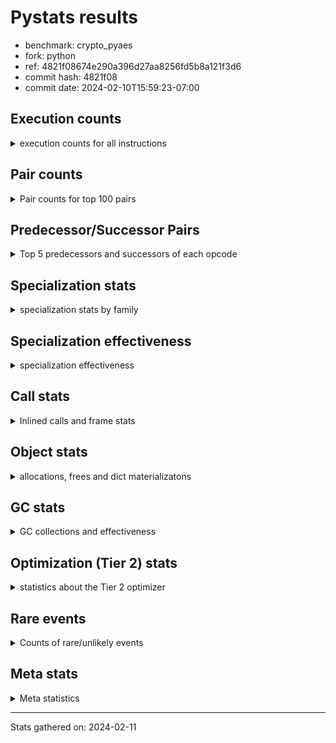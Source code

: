 
# Pystats results

- benchmark: crypto_pyaes
- fork: python
- ref: 4821f08674e290a396d27aa8256fd5b8a121f3d6
- commit hash: 4821f08
- commit date: 2024-02-10T15:59:23-07:00

## Execution counts

<details>
<summary> execution counts for all instructions </summary>

|Name | Count | Self | Cumulative | Miss ratio | 
|---|---:|---:|---:|---:|
| LOAD_FAST | 64,497,660 | 18.7% | 18.7% |  |
| LOAD_CONST | 42,861,380 | 12.4% | 31.1% |  |
| BINARY_OP | 41,947,220 | 12.2% | 43.3% |  |
| BINARY_SUBSCR_LIST_INT | 21,203,300 | 6.2% | 49.5% |  |
| STORE_FAST | 17,971,200 | 5.2% | 54.7% |  |
| ENTER_EXECUTOR | 11,059,500 | 3.2% | 57.9% |  |
| LOAD_GLOBAL_MODULE | 11,050,220 | 3.2% | 61.1% |  |
| LOAD_ATTR_METHOD_NO_DICT | 10,123,660 | 2.9% | 64.0% |  |
| LOAD_FAST_LOAD_FAST | 8,319,440 | 2.4% | 66.4% |  |
| PUSH_NULL | 8,284,160 | 2.4% | 68.8% |  |
| FOR_ITER_RANGE | 7,837,640 | 2.3% | 71.1% |  |
| BINARY_OP_ADD_INT | 7,833,800 | 2.3% | 73.4% |  |
| LOAD_ATTR_NONDESCRIPTOR_WITH_VALUES | 7,831,720 | 2.3% | 75.7% |  |
| CALL_LIST_APPEND | 7,362,480 | 2.1% | 77.8% |  |
| LOAD_GLOBAL_BUILTIN | 6,445,480 | 1.9% | 79.7% |  |
| RESUME_CHECK | 5,984,580 | 1.7% | 81.4% |  |
| POP_JUMP_IF_FALSE | 5,540,780 | 1.6% | 83.0% |  |
| RETURN_VALUE | 5,523,740 | 1.6% | 84.6% |  |
| CALL_PY_EXACT_ARGS | 5,523,400 | 1.6% | 86.2% |  |
| LOAD_ATTR_INSTANCE_VALUE | 4,617,160 | 1.3% | 87.6% |  |
| TO_BOOL | 4,142,680 | 1.2% | 88.8% |  |
| LOAD_ATTR_MODULE | 4,142,420 | 1.2% | 90.0% |  |
| CALL_METHOD_DESCRIPTOR_FAST | 4,141,420 | 1.2% | 91.2% |  |
| CALL_METHOD_DESCRIPTOR_NOARGS | 4,141,420 | 1.2% | 92.4% |  |
| CALL_TYPE_1 | 4,141,420 | 1.2% | 93.6% |  |
| SWAP | 2,308,600 | 0.7% | 94.2% |  |
| GET_ITER | 2,304,680 | 0.7% | 94.9% |  |
| CALL_BUILTIN_CLASS | 2,304,080 | 0.7% | 95.6% |  |
| CALL_LEN | 2,302,800 | 0.7% | 96.2% |  |
| BUILD_LIST | 1,843,880 | 0.5% | 96.8% |  |
| COMPARE_OP_INT | 1,398,400 | 0.4% | 97.2% |  |
| STORE_SUBSCR_LIST_INT | 933,100 | 0.3% | 97.4% |  |
| BINARY_OP_SUBTRACT_INT | 925,780 | 0.3% | 97.7% |  |
| COPY | 924,600 | 0.3% | 98.0% |  |
| BINARY_OP_MULTIPLY_INT | 921,060 | 0.3% | 98.3% |  |
| LIST_EXTEND | 920,400 | 0.3% | 98.5% |  |
| POP_TOP | 919,520 | 0.3% | 98.8% |  |
| LIST_APPEND | 463,460 | 0.1% | 98.9% |  |
| STORE_ATTR_INSTANCE_VALUE | 462,240 | 0.1% | 99.1% |  |
| LOAD_FAST_AND_CLEAR | 462,080 | 0.1% | 99.2% |  |
| RETURN_CONST | 461,440 | 0.1% | 99.3% |  |
| BINARY_SLICE | 461,280 | 0.1% | 99.5% |  |
| LOAD_ATTR_METHOD_WITH_VALUES | 461,180 | 0.1% | 99.6% |  |
| STORE_FAST_STORE_FAST | 460,800 | 0.1% | 99.7% |  |
| LOAD_ATTR_PROPERTY | 460,140 | 0.1% | 99.9% |  |
| UNPACK_SEQUENCE_LIST | 460,140 | 0.1% | 100.0% |  |
| JUMP_BACKWARD | 5,940 | 0.0% | 100.0% |  |
| CALL | 3,680 | 0.0% | 100.0% |  |
| JUMP_FORWARD | 3,200 | 0.0% | 100.0% |  |
| LOAD_ATTR | 2,740 | 0.0% | 100.0% |  |
| BINARY_SUBSCR | 2,160 | 0.0% | 100.0% |  |
| LOAD_GLOBAL | 1,960 | 0.0% | 100.0% |  |
| FOR_ITER | 1,280 | 0.0% | 100.0% |  |
| INTERPRETER_EXIT | 680 | 0.0% | 100.0% |  |
| EXTENDED_ARG | 660 | 0.0% | 100.0% |  |
| STORE_FAST_LOAD_FAST | 620 | 0.0% | 100.0% |  |
| UNPACK_SEQUENCE_TWO_TUPLE | 620 | 0.0% | 100.0% |  |
| COMPARE_OP | 540 | 0.0% | 100.0% |  |
| BINARY_SUBSCR_TUPLE_INT | 540 | 0.0% | 100.0% |  |
| CALL_BUILTIN_FAST | 540 | 0.0% | 100.0% |  |
| STORE_SUBSCR | 400 | 0.0% | 100.0% |  |
| CONTAINS_OP | 320 | 0.0% | 100.0% |  |
| POP_JUMP_IF_NOT_NONE | 320 | 0.0% | 100.0% |  |
| STORE_ATTR | 320 | 0.0% | 100.0% |  |
| EXIT_INIT_CHECK | 300 | 0.0% | 100.0% |  |
| RESUME | 300 | 0.0% | 100.0% |  |
| BINARY_SUBSCR_DICT | 300 | 0.0% | 100.0% |  |
| CALL_ALLOC_AND_ENTER_INIT | 300 | 0.0% | 100.0% |  |
| CALL_ISINSTANCE | 300 | 0.0% | 100.0% |  |
| TO_BOOL_BOOL | 300 | 0.0% | 100.0% |  |
| LOAD_DEREF | 240 | 0.0% | 100.0% |  |
| CALL_FUNCTION_EX | 160 | 0.0% | 100.0% |  |
| NOP | 80 | 0.0% | 100.0% |  |
| CALL_INTRINSIC_1 | 80 | 0.0% | 100.0% |  |
| COPY_FREE_VARS | 80 | 0.0% | 100.0% |  |
| LOAD_FAST_CHECK | 80 | 0.0% | 100.0% |  |
| UNPACK_SEQUENCE | 80 | 0.0% | 100.0% |  |
| BINARY_OP_SUBTRACT_FLOAT | 60 | 0.0% | 100.0% |  |


</details>

## Pair counts

<details>
<summary> Pair counts for top 100 pairs </summary>

|Pair | Count | Self | Cumulative | 
|---|---:|---:|---:|
| LOAD_CONST BINARY_OP | 31,790,240 | 9.2% | 9.2% |
| BINARY_OP BINARY_SUBSCR_LIST_INT | 14,738,260 | 4.3% | 13.5% |
| BINARY_OP LOAD_CONST | 11,511,420 | 3.3% | 16.8% |
| BINARY_SUBSCR_LIST_INT LOAD_CONST | 10,129,500 | 2.9% | 19.8% |
| LOAD_ATTR_METHOD_NO_DICT LOAD_FAST | 10,123,660 | 2.9% | 22.7% |
| PUSH_NULL LOAD_FAST | 8,283,040 | 2.4% | 25.1% |
| BINARY_SUBSCR_LIST_INT LOAD_FAST | 7,843,660 | 2.3% | 27.4% |
| LOAD_FAST LOAD_ATTR_NONDESCRIPTOR_WITH_VALUES | 7,831,360 | 2.3% | 29.7% |
| LOAD_ATTR_NONDESCRIPTOR_WITH_VALUES LOAD_FAST_LOAD_FAST | 7,824,960 | 2.3% | 31.9% |
| LOAD_FAST_LOAD_FAST LOAD_FAST | 6,904,580 | 2.0% | 33.9% |
| BINARY_OP_ADD_INT LOAD_CONST | 6,904,200 | 2.0% | 35.9% |
| LOAD_FAST BINARY_OP_ADD_INT | 6,903,780 | 2.0% | 37.9% |
| LOAD_FAST LOAD_CONST | 6,472,400 | 1.9% | 39.8% |
| LOAD_GLOBAL_BUILTIN LOAD_FAST | 6,444,880 | 1.9% | 41.7% |
| STORE_FAST LOAD_GLOBAL_MODULE | 6,444,760 | 1.9% | 43.6% |
| STORE_FAST LOAD_FAST | 5,991,940 | 1.7% | 45.3% |
| BINARY_OP CALL_LIST_APPEND | 5,982,160 | 1.7% | 47.0% |
| LOAD_FAST LOAD_ATTR_METHOD_NO_DICT | 5,982,160 | 1.7% | 48.8% |
| ENTER_EXECUTOR FOR_ITER_RANGE | 5,529,240 | 1.6% | 50.4% |
| CALL_PY_EXACT_ARGS RESUME_CHECK | 5,523,400 | 1.6% | 52.0% |
| CALL_LIST_APPEND LOAD_FAST | 5,521,860 | 1.6% | 53.6% |
| BINARY_OP BINARY_OP | 5,086,880 | 1.5% | 55.1% |
| LOAD_FAST LOAD_ATTR_INSTANCE_VALUE | 4,615,820 | 1.3% | 56.4% |
| RESUME_CHECK LOAD_GLOBAL_BUILTIN | 4,602,680 | 1.3% | 57.7% |
| POP_JUMP_IF_FALSE LOAD_FAST | 4,142,480 | 1.2% | 58.9% |
| LOAD_ATTR_MODULE PUSH_NULL | 4,142,420 | 1.2% | 60.1% |
| LOAD_GLOBAL_MODULE LOAD_ATTR_MODULE | 4,142,280 | 1.2% | 61.3% |
| LOAD_FAST CALL_PY_EXACT_ARGS | 4,142,200 | 1.2% | 62.5% |
| RETURN_VALUE STORE_FAST | 4,142,080 | 1.2% | 63.7% |
| TO_BOOL POP_JUMP_IF_FALSE | 4,141,460 | 1.2% | 64.9% |
| LOAD_FAST PUSH_NULL | 4,141,440 | 1.2% | 66.1% |
| LOAD_FAST TO_BOOL | 4,141,440 | 1.2% | 67.3% |
| FOR_ITER_RANGE LOAD_GLOBAL_MODULE | 4,141,440 | 1.2% | 68.5% |
| CALL_METHOD_DESCRIPTOR_FAST STORE_FAST | 4,141,420 | 1.2% | 69.7% |
| CALL_METHOD_DESCRIPTOR_NOARGS RETURN_VALUE | 4,141,420 | 1.2% | 70.9% |
| CALL_TYPE_1 STORE_FAST | 4,141,420 | 1.2% | 72.1% |
| LOAD_FAST CALL_METHOD_DESCRIPTOR_FAST | 4,141,400 | 1.2% | 73.3% |
| LOAD_FAST CALL_METHOD_DESCRIPTOR_NOARGS | 4,141,400 | 1.2% | 74.5% |
| LOAD_FAST CALL_TYPE_1 | 4,141,400 | 1.2% | 75.7% |
| LOAD_GLOBAL_MODULE LOAD_ATTR_METHOD_NO_DICT | 4,141,400 | 1.2% | 76.9% |
| STORE_FAST ENTER_EXECUTOR | 4,141,100 | 1.2% | 78.1% |
| ENTER_EXECUTOR ENTER_EXECUTOR | 3,685,800 | 1.1% | 79.2% |
| BINARY_OP LOAD_FAST | 2,768,440 | 0.8% | 80.0% |
| FOR_ITER_RANGE STORE_FAST | 2,767,520 | 0.8% | 80.8% |
| BINARY_SUBSCR_LIST_INT BINARY_OP | 2,767,460 | 0.8% | 81.6% |
| LOAD_FAST BINARY_SUBSCR_LIST_INT | 2,765,900 | 0.8% | 82.4% |
| CALL_BUILTIN_CLASS GET_ITER | 2,304,020 | 0.7% | 83.1% |
| LOAD_CONST BINARY_SUBSCR_LIST_INT | 2,301,800 | 0.7% | 83.8% |
| LOAD_ATTR_INSTANCE_VALUE LOAD_FAST | 1,849,900 | 0.5% | 84.3% |
| LOAD_GLOBAL_MODULE LOAD_CONST | 1,843,280 | 0.5% | 84.8% |
| GET_ITER FOR_ITER_RANGE | 1,842,720 | 0.5% | 85.4% |
| LOAD_CONST LOAD_CONST | 1,842,200 | 0.5% | 85.9% |
| LOAD_CONST CALL_BUILTIN_CLASS | 1,841,920 | 0.5% | 86.4% |
| LOAD_FAST BINARY_OP | 1,841,620 | 0.5% | 87.0% |
| CALL_LIST_APPEND ENTER_EXECUTOR | 1,840,300 | 0.5% | 87.5% |
| COMPARE_OP_INT POP_JUMP_IF_FALSE | 1,398,100 | 0.4% | 87.9% |
| LOAD_CONST LOAD_FAST | 1,383,840 | 0.4% | 88.3% |
| CALL_LEN LOAD_CONST | 1,381,620 | 0.4% | 88.7% |
| LOAD_ATTR_INSTANCE_VALUE CALL_LEN | 1,380,640 | 0.4% | 89.1% |
| ENTER_EXECUTOR CALL_LIST_APPEND | 1,380,240 | 0.4% | 89.5% |
| LOAD_CONST BINARY_OP_ADD_INT | 929,720 | 0.3% | 89.8% |
| LOAD_FAST_LOAD_FAST BINARY_SUBSCR_LIST_INT | 929,020 | 0.3% | 90.1% |
| LOAD_FAST CALL_LEN | 921,920 | 0.3% | 90.3% |
| LOAD_CONST BINARY_OP_SUBTRACT_INT | 921,660 | 0.3% | 90.6% |
| BUILD_LIST LOAD_CONST | 921,560 | 0.3% | 90.9% |
| LOAD_CONST COMPARE_OP_INT | 921,160 | 0.3% | 91.1% |
| BINARY_OP_MULTIPLY_INT LOAD_CONST | 920,760 | 0.3% | 91.4% |
| LOAD_FAST BINARY_OP_MULTIPLY_INT | 920,720 | 0.3% | 91.7% |
| RESUME_CHECK LOAD_FAST | 920,660 | 0.3% | 91.9% |
| LOAD_CONST LIST_EXTEND | 920,320 | 0.3% | 92.2% |
| STORE_FAST BUILD_LIST | 920,320 | 0.3% | 92.5% |
| POP_JUMP_IF_FALSE ENTER_EXECUTOR | 465,120 | 0.1% | 92.6% |
| STORE_SUBSCR_LIST_INT LOAD_FAST | 464,580 | 0.1% | 92.7% |
| BINARY_OP LIST_APPEND | 462,900 | 0.1% | 92.9% |
| STORE_SUBSCR_LIST_INT ENTER_EXECUTOR | 462,880 | 0.1% | 93.0% |
| COPY COPY | 461,980 | 0.1% | 93.1% |
| SWAP SWAP | 461,980 | 0.1% | 93.3% |
| LOAD_GLOBAL_MODULE LOAD_FAST | 461,880 | 0.1% | 93.4% |
| COPY BINARY_SUBSCR_LIST_INT | 461,860 | 0.1% | 93.5% |
| SWAP STORE_SUBSCR_LIST_INT | 461,860 | 0.1% | 93.7% |
| BINARY_SUBSCR_LIST_INT STORE_FAST | 461,840 | 0.1% | 93.8% |
| GET_ITER LOAD_FAST_AND_CLEAR | 461,760 | 0.1% | 93.9% |
| BUILD_LIST SWAP | 461,760 | 0.1% | 94.1% |
| LOAD_FAST_AND_CLEAR SWAP | 461,760 | 0.1% | 94.2% |
| SWAP BUILD_LIST | 461,760 | 0.1% | 94.3% |
| BINARY_OP SWAP | 461,680 | 0.1% | 94.5% |
| LIST_APPEND ENTER_EXECUTOR | 461,420 | 0.1% | 94.6% |
| SWAP FOR_ITER_RANGE | 461,340 | 0.1% | 94.7% |
| LOAD_FAST CALL_BUILTIN_CLASS | 461,320 | 0.1% | 94.9% |
| LOAD_FAST COPY | 461,120 | 0.1% | 95.0% |
| STORE_FAST STORE_FAST | 461,120 | 0.1% | 95.1% |
| RESUME_CHECK LOAD_GLOBAL_MODULE | 460,960 | 0.1% | 95.3% |
| BINARY_OP_ADD_INT BINARY_SLICE | 460,920 | 0.1% | 95.4% |
| LOAD_ATTR_INSTANCE_VALUE LOAD_ATTR_METHOD_WITH_VALUES | 460,720 | 0.1% | 95.5% |
| RETURN_VALUE LOAD_FAST | 460,700 | 0.1% | 95.7% |
| BINARY_OP LOAD_FAST_LOAD_FAST | 460,700 | 0.1% | 95.8% |
| LOAD_FAST_LOAD_FAST STORE_SUBSCR_LIST_INT | 460,660 | 0.1% | 95.9% |
| LOAD_FAST RETURN_VALUE | 460,560 | 0.1% | 96.1% |
| RETURN_CONST POP_TOP | 460,480 | 0.1% | 96.2% |
| BINARY_OP_ADD_INT SWAP | 460,460 | 0.1% | 96.3% |


</details>

## Predecessor/Successor Pairs

<details>
<summary> Top 5 predecessors and successors of each opcode </summary>

### BINARY_SLICE

<details>
<summary> Successors and predecessors for BINARY_SLICE </summary>

|Predecessors | Count | Percentage | 
|---|---:|---:|
| BINARY_OP_ADD_INT | 460,920 | 99.9% |
| LOAD_CONST | 320 | 0.1% |
| BINARY_OP | 40 | 0.0% |

|Successors | Count | Percentage | 
|---|---:|---:|
| CALL_PY_EXACT_ARGS | 460,360 | 99.8% |
| CALL_BUILTIN_FAST | 520 | 0.1% |
| LOAD_FAST | 320 | 0.1% |
| CALL | 80 | 0.0% |


</details>

### CACHE

<details>
<summary> Successors and predecessors for CACHE </summary>

|Successors | Count | Percentage | 
|---|---:|---:|
| RESUME_CHECK | 600 | 88.2% |
| RESUME | 80 | 11.8% |


</details>

### BINARY_SUBSCR

<details>
<summary> Successors and predecessors for BINARY_SUBSCR </summary>

|Predecessors | Count | Percentage | 
|---|---:|---:|
| BINARY_OP | 1,040 | 48.1% |
| LOAD_FAST | 400 | 18.5% |
| LOAD_CONST | 240 | 11.1% |
| LOAD_FAST_LOAD_FAST | 240 | 11.1% |
| COPY | 120 | 5.6% |

|Successors | Count | Percentage | 
|---|---:|---:|
| BINARY_SUBSCR_LIST_INT | 1,040 | 48.1% |
| LOAD_FAST | 400 | 18.5% |
| LOAD_CONST | 340 | 15.7% |
| BINARY_OP | 220 | 10.2% |
| STORE_FAST | 80 | 3.7% |


</details>

### EXIT_INIT_CHECK

<details>
<summary> Successors and predecessors for EXIT_INIT_CHECK </summary>

|Predecessors | Count | Percentage | 
|---|---:|---:|
| RETURN_CONST | 300 | 100.0% |

|Successors | Count | Percentage | 
|---|---:|---:|
| RETURN_VALUE | 300 | 100.0% |


</details>

### GET_ITER

<details>
<summary> Successors and predecessors for GET_ITER </summary>

|Predecessors | Count | Percentage | 
|---|---:|---:|
| CALL_BUILTIN_CLASS | 2,304,020 | 100.0% |
| CALL | 580 | 0.0% |
| LOAD_FAST | 80 | 0.0% |

|Successors | Count | Percentage | 
|---|---:|---:|
| FOR_ITER_RANGE | 1,842,720 | 80.0% |
| LOAD_FAST_AND_CLEAR | 461,760 | 20.0% |
| FOR_ITER | 200 | 0.0% |


</details>

### INTERPRETER_EXIT

<details>
<summary> Successors and predecessors for INTERPRETER_EXIT </summary>

|Predecessors | Count | Percentage | 
|---|---:|---:|
| RETURN_CONST | 660 | 97.1% |
| RETURN_VALUE | 20 | 2.9% |


</details>

### NOP

<details>
<summary> Successors and predecessors for NOP </summary>

|Predecessors | Count | Percentage | 
|---|---:|---:|
| POP_TOP | 80 | 100.0% |

|Successors | Count | Percentage | 
|---|---:|---:|
| LOAD_DEREF | 80 | 100.0% |


</details>

### POP_TOP

<details>
<summary> Successors and predecessors for POP_TOP </summary>

|Predecessors | Count | Percentage | 
|---|---:|---:|
| RETURN_CONST | 460,480 | 50.1% |
| POP_JUMP_IF_FALSE | 458,880 | 49.9% |
| CALL | 160 | 0.0% |

|Successors | Count | Percentage | 
|---|---:|---:|
| LOAD_GLOBAL_BUILTIN | 460,120 | 50.0% |
| RETURN_CONST | 458,880 | 49.9% |
| LOAD_FAST | 380 | 0.0% |
| NOP | 80 | 0.0% |
| LOAD_GLOBAL | 40 | 0.0% |


</details>

### PUSH_NULL

<details>
<summary> Successors and predecessors for PUSH_NULL </summary>

|Predecessors | Count | Percentage | 
|---|---:|---:|
| LOAD_ATTR_MODULE | 4,142,420 | 50.0% |
| LOAD_FAST | 4,141,440 | 50.0% |
| LOAD_DEREF | 160 | 0.0% |
| LOAD_ATTR | 140 | 0.0% |

|Successors | Count | Percentage | 
|---|---:|---:|
| LOAD_FAST | 8,283,040 | 100.0% |
| LOAD_CONST | 560 | 0.0% |
| CALL | 240 | 0.0% |
| LOAD_GLOBAL_MODULE | 240 | 0.0% |
| LOAD_GLOBAL | 80 | 0.0% |


</details>

### RETURN_VALUE

<details>
<summary> Successors and predecessors for RETURN_VALUE </summary>

|Predecessors | Count | Percentage | 
|---|---:|---:|
| CALL_METHOD_DESCRIPTOR_NOARGS | 4,141,420 | 75.0% |
| LOAD_FAST | 460,560 | 8.3% |
| BINARY_OP | 460,400 | 8.3% |
| LOAD_ATTR_INSTANCE_VALUE | 460,140 | 8.3% |
| RETURN_VALUE | 560 | 0.0% |

|Successors | Count | Percentage | 
|---|---:|---:|
| STORE_FAST | 4,142,080 | 75.0% |
| LOAD_FAST | 460,700 | 8.3% |
| BINARY_OP | 460,160 | 8.3% |
| CALL_PY_EXACT_ARGS | 460,120 | 8.3% |
| RETURN_VALUE | 560 | 0.0% |


</details>

### STORE_SUBSCR

<details>
<summary> Successors and predecessors for STORE_SUBSCR </summary>

|Predecessors | Count | Percentage | 
|---|---:|---:|
| BINARY_OP | 160 | 40.0% |
| SWAP | 120 | 30.0% |
| LOAD_FAST | 80 | 20.0% |
| LOAD_FAST_LOAD_FAST | 40 | 10.0% |

|Successors | Count | Percentage | 
|---|---:|---:|
| STORE_SUBSCR_LIST_INT | 200 | 50.0% |
| JUMP_BACKWARD | 100 | 25.0% |
| LOAD_FAST | 60 | 15.0% |
| LOAD_FAST_LOAD_FAST | 40 | 10.0% |


</details>

### TO_BOOL

<details>
<summary> Successors and predecessors for TO_BOOL </summary>

|Predecessors | Count | Percentage | 
|---|---:|---:|
| LOAD_FAST | 4,141,440 | 100.0% |
| TO_BOOL | 1,200 | 0.0% |
| CALL | 20 | 0.0% |
| CALL_ISINSTANCE | 20 | 0.0% |

|Successors | Count | Percentage | 
|---|---:|---:|
| POP_JUMP_IF_FALSE | 4,141,460 | 100.0% |
| TO_BOOL | 1,200 | 0.0% |
| TO_BOOL_BOOL | 20 | 0.0% |


</details>

### BINARY_OP

<details>
<summary> Successors and predecessors for BINARY_OP </summary>

|Predecessors | Count | Percentage | 
|---|---:|---:|
| LOAD_CONST | 31,790,240 | 75.8% |
| BINARY_OP | 5,086,880 | 12.1% |
| BINARY_SUBSCR_LIST_INT | 2,767,460 | 6.6% |
| LOAD_FAST | 1,841,620 | 4.4% |
| RETURN_VALUE | 460,160 | 1.1% |

|Successors | Count | Percentage | 
|---|---:|---:|
| BINARY_SUBSCR_LIST_INT | 14,738,260 | 35.1% |
| LOAD_CONST | 11,511,420 | 27.4% |
| CALL_LIST_APPEND | 5,982,160 | 14.3% |
| BINARY_OP | 5,086,880 | 12.1% |
| LOAD_FAST | 2,768,440 | 6.6% |


</details>

### BUILD_LIST

<details>
<summary> Successors and predecessors for BUILD_LIST </summary>

|Predecessors | Count | Percentage | 
|---|---:|---:|
| STORE_FAST | 920,320 | 49.9% |
| SWAP | 461,760 | 25.0% |
| FOR_ITER_RANGE | 460,160 | 25.0% |
| LOAD_CONST | 1,240 | 0.1% |
| STORE_ATTR_INSTANCE_VALUE | 300 | 0.0% |

|Successors | Count | Percentage | 
|---|---:|---:|
| LOAD_CONST | 921,560 | 50.0% |
| SWAP | 461,760 | 25.0% |
| STORE_FAST | 460,160 | 25.0% |
| LOAD_FAST | 320 | 0.0% |
| LOAD_DEREF | 80 | 0.0% |


</details>

### CALL

<details>
<summary> Successors and predecessors for CALL </summary>

|Predecessors | Count | Percentage | 
|---|---:|---:|
| LOAD_FAST | 1,200 | 32.6% |
| LOAD_GLOBAL_MODULE | 600 | 16.3% |
| LOAD_ATTR_INSTANCE_VALUE | 380 | 10.3% |
| CALL | 320 | 8.7% |
| LOAD_CONST | 280 | 7.6% |

|Successors | Count | Percentage | 
|---|---:|---:|
| STORE_FAST | 780 | 21.2% |
| GET_ITER | 580 | 15.8% |
| RETURN_VALUE | 340 | 9.2% |
| CALL | 320 | 8.7% |
| CALL_BUILTIN_CLASS | 280 | 7.6% |


</details>

### CALL_FUNCTION_EX

<details>
<summary> Successors and predecessors for CALL_FUNCTION_EX </summary>

|Predecessors | Count | Percentage | 
|---|---:|---:|
| CALL_INTRINSIC_1 | 80 | 50.0% |
| LOAD_FAST | 80 | 50.0% |

|Successors | Count | Percentage | 
|---|---:|---:|
| COPY_FREE_VARS | 80 | 50.0% |
| RESUME_CHECK | 60 | 37.5% |
| RESUME | 20 | 12.5% |


</details>

### CALL_INTRINSIC_1

<details>
<summary> Successors and predecessors for CALL_INTRINSIC_1 </summary>

|Predecessors | Count | Percentage | 
|---|---:|---:|
| LIST_EXTEND | 80 | 100.0% |

|Successors | Count | Percentage | 
|---|---:|---:|
| CALL_FUNCTION_EX | 80 | 100.0% |


</details>

### COMPARE_OP

<details>
<summary> Successors and predecessors for COMPARE_OP </summary>

|Predecessors | Count | Percentage | 
|---|---:|---:|
| LOAD_FAST_LOAD_FAST | 240 | 44.4% |
| LOAD_CONST | 120 | 22.2% |
| LOAD_GLOBAL_MODULE | 60 | 11.1% |
| CALL | 40 | 7.4% |
| CALL_LEN | 40 | 7.4% |

|Successors | Count | Percentage | 
|---|---:|---:|
| POP_JUMP_IF_FALSE | 280 | 51.9% |
| COMPARE_OP_INT | 220 | 40.7% |
| COMPARE_OP | 20 | 3.7% |
| EXTENDED_ARG | 20 | 3.7% |


</details>

### CONTAINS_OP

<details>
<summary> Successors and predecessors for CONTAINS_OP </summary>

|Predecessors | Count | Percentage | 
|---|---:|---:|
| LOAD_CONST | 320 | 100.0% |

|Successors | Count | Percentage | 
|---|---:|---:|
| POP_JUMP_IF_FALSE | 320 | 100.0% |


</details>

### COPY

<details>
<summary> Successors and predecessors for COPY </summary>

|Predecessors | Count | Percentage | 
|---|---:|---:|
| COPY | 461,980 | 50.0% |
| LOAD_FAST | 461,120 | 49.9% |
| LOAD_FAST_LOAD_FAST | 860 | 0.1% |
| LOAD_CONST | 640 | 0.1% |

|Successors | Count | Percentage | 
|---|---:|---:|
| COPY | 461,980 | 50.0% |
| BINARY_SUBSCR_LIST_INT | 461,860 | 50.0% |
| LOAD_ATTR_INSTANCE_VALUE | 600 | 0.1% |
| BINARY_SUBSCR | 120 | 0.0% |
| LOAD_ATTR | 40 | 0.0% |


</details>

### COPY_FREE_VARS

<details>
<summary> Successors and predecessors for COPY_FREE_VARS </summary>

|Predecessors | Count | Percentage | 
|---|---:|---:|
| CALL_FUNCTION_EX | 80 | 100.0% |

|Successors | Count | Percentage | 
|---|---:|---:|
| RESUME_CHECK | 60 | 75.0% |
| RESUME | 20 | 25.0% |


</details>

### ENTER_EXECUTOR

<details>
<summary> Successors and predecessors for ENTER_EXECUTOR </summary>

|Predecessors | Count | Percentage | 
|---|---:|---:|
| STORE_FAST | 4,141,100 | 37.4% |
| ENTER_EXECUTOR | 3,685,800 | 33.3% |
| CALL_LIST_APPEND | 1,840,300 | 16.6% |
| POP_JUMP_IF_FALSE | 465,120 | 4.2% |
| STORE_SUBSCR_LIST_INT | 462,880 | 4.2% |

|Successors | Count | Percentage | 
|---|---:|---:|
| FOR_ITER_RANGE | 5,529,240 | 50.0% |
| ENTER_EXECUTOR | 3,685,800 | 33.3% |
| CALL_LIST_APPEND | 1,380,240 | 12.5% |
| LOAD_ATTR_PROPERTY | 459,520 | 4.2% |
| LOAD_FAST_LOAD_FAST | 3,100 | 0.0% |


</details>

### EXTENDED_ARG

<details>
<summary> Successors and predecessors for EXTENDED_ARG </summary>

|Predecessors | Count | Percentage | 
|---|---:|---:|
| POP_JUMP_IF_FALSE | 340 | 51.5% |
| COMPARE_OP_INT | 300 | 45.5% |
| COMPARE_OP | 20 | 3.0% |

|Successors | Count | Percentage | 
|---|---:|---:|
| JUMP_BACKWARD | 340 | 51.5% |
| POP_JUMP_IF_FALSE | 320 | 48.5% |


</details>

### FOR_ITER

<details>
<summary> Successors and predecessors for FOR_ITER </summary>

|Predecessors | Count | Percentage | 
|---|---:|---:|
| JUMP_BACKWARD | 580 | 45.3% |
| SWAP | 420 | 32.8% |
| GET_ITER | 200 | 15.6% |
| FOR_ITER | 80 | 6.2% |

|Successors | Count | Percentage | 
|---|---:|---:|
| UNPACK_SEQUENCE_TWO_TUPLE | 600 | 46.9% |
| FOR_ITER_RANGE | 280 | 21.9% |
| STORE_FAST | 260 | 20.3% |
| FOR_ITER | 80 | 6.2% |
| UNPACK_SEQUENCE | 40 | 3.1% |


</details>

### JUMP_BACKWARD

<details>
<summary> Successors and predecessors for JUMP_BACKWARD </summary>

|Predecessors | Count | Percentage | 
|---|---:|---:|
| LIST_APPEND | 2,040 | 34.3% |
| STORE_SUBSCR_LIST_INT | 1,600 | 26.9% |
| POP_JUMP_IF_FALSE | 680 | 11.4% |
| STORE_FAST | 500 | 8.4% |
| EXTENDED_ARG | 340 | 5.7% |

|Successors | Count | Percentage | 
|---|---:|---:|
| FOR_ITER_RANGE | 4,060 | 68.4% |
| LOAD_FAST_LOAD_FAST | 640 | 10.8% |
| FOR_ITER | 580 | 9.8% |
| ENTER_EXECUTOR | 340 | 5.7% |
| LOAD_FAST | 320 | 5.4% |


</details>

### JUMP_FORWARD

<details>
<summary> Successors and predecessors for JUMP_FORWARD </summary>

|Predecessors | Count | Percentage | 
|---|---:|---:|
| FOR_ITER_RANGE | 3,200 | 100.0% |

|Successors | Count | Percentage | 
|---|---:|---:|
| LOAD_CONST | 3,200 | 100.0% |


</details>

### LIST_APPEND

<details>
<summary> Successors and predecessors for LIST_APPEND </summary>

|Predecessors | Count | Percentage | 
|---|---:|---:|
| BINARY_OP | 462,900 | 99.9% |
| BINARY_SUBSCR_TUPLE_INT | 540 | 0.1% |
| BINARY_SUBSCR | 20 | 0.0% |

|Successors | Count | Percentage | 
|---|---:|---:|
| ENTER_EXECUTOR | 461,420 | 99.6% |
| JUMP_BACKWARD | 2,040 | 0.4% |


</details>

### LIST_EXTEND

<details>
<summary> Successors and predecessors for LIST_EXTEND </summary>

|Predecessors | Count | Percentage | 
|---|---:|---:|
| LOAD_CONST | 920,320 | 100.0% |
| LOAD_DEREF | 80 | 0.0% |

|Successors | Count | Percentage | 
|---|---:|---:|
| STORE_FAST | 460,160 | 50.0% |
| UNPACK_SEQUENCE_LIST | 460,120 | 50.0% |
| CALL_INTRINSIC_1 | 80 | 0.0% |
| UNPACK_SEQUENCE | 40 | 0.0% |


</details>

### LOAD_ATTR

<details>
<summary> Successors and predecessors for LOAD_ATTR </summary>

|Predecessors | Count | Percentage | 
|---|---:|---:|
| LOAD_FAST | 1,840 | 67.2% |
| LOAD_GLOBAL_MODULE | 460 | 16.8% |
| LOAD_GLOBAL | 180 | 6.6% |
| LOAD_ATTR | 120 | 4.4% |
| LOAD_ATTR_INSTANCE_VALUE | 60 | 2.2% |

|Successors | Count | Percentage | 
|---|---:|---:|
| LOAD_FAST | 540 | 19.7% |
| LOAD_FAST_LOAD_FAST | 520 | 19.0% |
| LOAD_ATTR_INSTANCE_VALUE | 460 | 16.8% |
| LOAD_ATTR_NONDESCRIPTOR_WITH_VALUES | 360 | 13.1% |
| PUSH_NULL | 140 | 5.1% |


</details>

### LOAD_CONST

<details>
<summary> Successors and predecessors for LOAD_CONST </summary>

|Predecessors | Count | Percentage | 
|---|---:|---:|
| BINARY_OP | 11,511,420 | 26.9% |
| BINARY_SUBSCR_LIST_INT | 10,129,500 | 23.6% |
| BINARY_OP_ADD_INT | 6,904,200 | 16.1% |
| LOAD_FAST | 6,472,400 | 15.1% |
| LOAD_GLOBAL_MODULE | 1,843,280 | 4.3% |

|Successors | Count | Percentage | 
|---|---:|---:|
| BINARY_OP | 31,790,240 | 74.2% |
| BINARY_SUBSCR_LIST_INT | 2,301,800 | 5.4% |
| LOAD_CONST | 1,842,200 | 4.3% |
| CALL_BUILTIN_CLASS | 1,841,920 | 4.3% |
| LOAD_FAST | 1,383,840 | 3.2% |


</details>

### LOAD_DEREF

<details>
<summary> Successors and predecessors for LOAD_DEREF </summary>

|Predecessors | Count | Percentage | 
|---|---:|---:|
| NOP | 80 | 33.3% |
| BUILD_LIST | 80 | 33.3% |
| RESUME_CHECK | 60 | 25.0% |
| RESUME | 20 | 8.3% |

|Successors | Count | Percentage | 
|---|---:|---:|
| PUSH_NULL | 160 | 66.7% |
| LIST_EXTEND | 80 | 33.3% |


</details>

### LOAD_FAST

<details>
<summary> Successors and predecessors for LOAD_FAST </summary>

|Predecessors | Count | Percentage | 
|---|---:|---:|
| LOAD_ATTR_METHOD_NO_DICT | 10,123,660 | 15.7% |
| PUSH_NULL | 8,283,040 | 12.8% |
| BINARY_SUBSCR_LIST_INT | 7,843,660 | 12.2% |
| LOAD_FAST_LOAD_FAST | 6,904,580 | 10.7% |
| LOAD_GLOBAL_BUILTIN | 6,444,880 | 10.0% |

|Successors | Count | Percentage | 
|---|---:|---:|
| LOAD_ATTR_NONDESCRIPTOR_WITH_VALUES | 7,831,360 | 12.1% |
| BINARY_OP_ADD_INT | 6,903,780 | 10.7% |
| LOAD_CONST | 6,472,400 | 10.0% |
| LOAD_ATTR_METHOD_NO_DICT | 5,982,160 | 9.3% |
| LOAD_ATTR_INSTANCE_VALUE | 4,615,820 | 7.2% |


</details>

### LOAD_FAST_AND_CLEAR

<details>
<summary> Successors and predecessors for LOAD_FAST_AND_CLEAR </summary>

|Predecessors | Count | Percentage | 
|---|---:|---:|
| GET_ITER | 461,760 | 99.9% |
| LOAD_FAST_AND_CLEAR | 320 | 0.1% |

|Successors | Count | Percentage | 
|---|---:|---:|
| SWAP | 461,760 | 99.9% |
| LOAD_FAST_AND_CLEAR | 320 | 0.1% |


</details>

### LOAD_FAST_CHECK

<details>
<summary> Successors and predecessors for LOAD_FAST_CHECK </summary>

|Predecessors | Count | Percentage | 
|---|---:|---:|
| STORE_FAST | 80 | 100.0% |

|Successors | Count | Percentage | 
|---|---:|---:|
| LOAD_GLOBAL | 40 | 50.0% |
| LOAD_GLOBAL_MODULE | 40 | 50.0% |


</details>

### LOAD_FAST_LOAD_FAST

<details>
<summary> Successors and predecessors for LOAD_FAST_LOAD_FAST </summary>

|Predecessors | Count | Percentage | 
|---|---:|---:|
| LOAD_ATTR_NONDESCRIPTOR_WITH_VALUES | 7,824,960 | 94.1% |
| BINARY_OP | 460,700 | 5.5% |
| POP_JUMP_IF_FALSE | 10,240 | 0.1% |
| STORE_FAST | 8,780 | 0.1% |
| LOAD_ATTR_INSTANCE_VALUE | 4,040 | 0.0% |

|Successors | Count | Percentage | 
|---|---:|---:|
| LOAD_FAST | 6,904,580 | 83.0% |
| BINARY_SUBSCR_LIST_INT | 929,020 | 11.2% |
| STORE_SUBSCR_LIST_INT | 460,660 | 5.5% |
| COMPARE_OP_INT | 16,620 | 0.2% |
| LOAD_CONST | 5,580 | 0.1% |


</details>

### LOAD_GLOBAL

<details>
<summary> Successors and predecessors for LOAD_GLOBAL </summary>

|Predecessors | Count | Percentage | 
|---|---:|---:|
| STORE_FAST | 640 | 32.7% |
| RESUME | 220 | 11.2% |
| RESUME_CHECK | 220 | 11.2% |
| POP_JUMP_IF_FALSE | 160 | 8.2% |
| PUSH_NULL | 80 | 4.1% |

|Successors | Count | Percentage | 
|---|---:|---:|
| LOAD_GLOBAL_MODULE | 620 | 31.6% |
| LOAD_FAST | 440 | 22.4% |
| LOAD_GLOBAL_BUILTIN | 360 | 18.4% |
| LOAD_CONST | 200 | 10.2% |
| LOAD_ATTR | 180 | 9.2% |


</details>

### POP_JUMP_IF_FALSE

<details>
<summary> Successors and predecessors for POP_JUMP_IF_FALSE </summary>

|Predecessors | Count | Percentage | 
|---|---:|---:|
| TO_BOOL | 4,141,460 | 74.7% |
| COMPARE_OP_INT | 1,398,100 | 25.2% |
| CONTAINS_OP | 320 | 0.0% |
| EXTENDED_ARG | 320 | 0.0% |
| TO_BOOL_BOOL | 300 | 0.0% |

|Successors | Count | Percentage | 
|---|---:|---:|
| LOAD_FAST | 4,142,480 | 74.8% |
| ENTER_EXECUTOR | 465,120 | 8.4% |
| LOAD_GLOBAL_BUILTIN | 460,120 | 8.3% |
| POP_TOP | 458,880 | 8.3% |
| LOAD_FAST_LOAD_FAST | 10,240 | 0.2% |


</details>

### POP_JUMP_IF_NOT_NONE

<details>
<summary> Successors and predecessors for POP_JUMP_IF_NOT_NONE </summary>

|Predecessors | Count | Percentage | 
|---|---:|---:|
| LOAD_FAST | 320 | 100.0% |

|Successors | Count | Percentage | 
|---|---:|---:|
| LOAD_GLOBAL_MODULE | 280 | 87.5% |
| LOAD_GLOBAL | 40 | 12.5% |


</details>

### RETURN_CONST

<details>
<summary> Successors and predecessors for RETURN_CONST </summary>

|Predecessors | Count | Percentage | 
|---|---:|---:|
| POP_TOP | 458,880 | 99.4% |
| ENTER_EXECUTOR | 1,280 | 0.3% |
| STORE_ATTR_INSTANCE_VALUE | 900 | 0.2% |
| FOR_ITER_RANGE | 320 | 0.1% |
| STORE_ATTR | 60 | 0.0% |

|Successors | Count | Percentage | 
|---|---:|---:|
| POP_TOP | 460,480 | 99.8% |
| INTERPRETER_EXIT | 660 | 0.1% |
| EXIT_INIT_CHECK | 300 | 0.1% |


</details>

### STORE_ATTR

<details>
<summary> Successors and predecessors for STORE_ATTR </summary>

|Predecessors | Count | Percentage | 
|---|---:|---:|
| LOAD_FAST | 240 | 75.0% |
| LOAD_FAST_LOAD_FAST | 40 | 12.5% |
| SWAP | 40 | 12.5% |

|Successors | Count | Percentage | 
|---|---:|---:|
| STORE_ATTR_INSTANCE_VALUE | 160 | 50.0% |
| RETURN_CONST | 60 | 18.8% |
| LOAD_FAST | 40 | 12.5% |
| LOAD_GLOBAL | 40 | 12.5% |
| BUILD_LIST | 20 | 6.2% |


</details>

### STORE_FAST

<details>
<summary> Successors and predecessors for STORE_FAST </summary>

|Predecessors | Count | Percentage | 
|---|---:|---:|
| RETURN_VALUE | 4,142,080 | 23.0% |
| CALL_METHOD_DESCRIPTOR_FAST | 4,141,420 | 23.0% |
| CALL_TYPE_1 | 4,141,420 | 23.0% |
| FOR_ITER_RANGE | 2,767,520 | 15.4% |
| BINARY_SUBSCR_LIST_INT | 461,840 | 2.6% |

|Successors | Count | Percentage | 
|---|---:|---:|
| LOAD_GLOBAL_MODULE | 6,444,760 | 35.9% |
| LOAD_FAST | 5,991,940 | 33.3% |
| ENTER_EXECUTOR | 4,141,100 | 23.0% |
| BUILD_LIST | 920,320 | 5.1% |
| STORE_FAST | 461,120 | 2.6% |


</details>

### STORE_FAST_LOAD_FAST

<details>
<summary> Successors and predecessors for STORE_FAST_LOAD_FAST </summary>

|Predecessors | Count | Percentage | 
|---|---:|---:|
| FOR_ITER_RANGE | 600 | 96.8% |
| FOR_ITER | 20 | 3.2% |

|Successors | Count | Percentage | 
|---|---:|---:|
| LOAD_FAST | 620 | 100.0% |


</details>

### STORE_FAST_STORE_FAST

<details>
<summary> Successors and predecessors for STORE_FAST_STORE_FAST </summary>

|Predecessors | Count | Percentage | 
|---|---:|---:|
| UNPACK_SEQUENCE_LIST | 460,140 | 99.9% |
| UNPACK_SEQUENCE_TWO_TUPLE | 620 | 0.1% |
| UNPACK_SEQUENCE | 40 | 0.0% |

|Successors | Count | Percentage | 
|---|---:|---:|
| STORE_FAST | 460,160 | 99.9% |
| LOAD_FAST_LOAD_FAST | 640 | 0.1% |


</details>

### SWAP

<details>
<summary> Successors and predecessors for SWAP </summary>

|Predecessors | Count | Percentage | 
|---|---:|---:|
| SWAP | 461,980 | 20.0% |
| BUILD_LIST | 461,760 | 20.0% |
| LOAD_FAST_AND_CLEAR | 461,760 | 20.0% |
| BINARY_OP | 461,680 | 20.0% |
| BINARY_OP_ADD_INT | 460,460 | 19.9% |

|Successors | Count | Percentage | 
|---|---:|---:|
| SWAP | 461,980 | 20.0% |
| STORE_SUBSCR_LIST_INT | 461,860 | 20.0% |
| BUILD_LIST | 461,760 | 20.0% |
| FOR_ITER_RANGE | 461,340 | 20.0% |
| STORE_ATTR_INSTANCE_VALUE | 460,120 | 19.9% |


</details>

### UNPACK_SEQUENCE

<details>
<summary> Successors and predecessors for UNPACK_SEQUENCE </summary>

|Predecessors | Count | Percentage | 
|---|---:|---:|
| FOR_ITER | 40 | 50.0% |
| LIST_EXTEND | 40 | 50.0% |

|Successors | Count | Percentage | 
|---|---:|---:|
| STORE_FAST_STORE_FAST | 40 | 50.0% |
| UNPACK_SEQUENCE_LIST | 20 | 25.0% |
| UNPACK_SEQUENCE_TWO_TUPLE | 20 | 25.0% |


</details>

### RESUME

<details>
<summary> Successors and predecessors for RESUME </summary>

|Predecessors | Count | Percentage | 
|---|---:|---:|
| CALL | 180 | 60.0% |
| CACHE | 80 | 26.7% |
| CALL_FUNCTION_EX | 20 | 6.7% |
| COPY_FREE_VARS | 20 | 6.7% |

|Successors | Count | Percentage | 
|---|---:|---:|
| LOAD_GLOBAL | 220 | 73.3% |
| LOAD_FAST | 60 | 20.0% |
| LOAD_DEREF | 20 | 6.7% |


</details>

### BINARY_OP_ADD_INT

<details>
<summary> Successors and predecessors for BINARY_OP_ADD_INT </summary>

|Predecessors | Count | Percentage | 
|---|---:|---:|
| LOAD_FAST | 6,903,780 | 88.1% |
| LOAD_CONST | 929,720 | 11.9% |
| BINARY_OP | 300 | 0.0% |

|Successors | Count | Percentage | 
|---|---:|---:|
| LOAD_CONST | 6,904,200 | 88.1% |
| BINARY_SLICE | 460,920 | 5.9% |
| SWAP | 460,460 | 5.9% |
| STORE_FAST | 7,620 | 0.1% |
| CALL_BUILTIN_CLASS | 560 | 0.0% |


</details>

### BINARY_OP_MULTIPLY_INT

<details>
<summary> Successors and predecessors for BINARY_OP_MULTIPLY_INT </summary>

|Predecessors | Count | Percentage | 
|---|---:|---:|
| LOAD_FAST | 920,720 | 100.0% |
| LOAD_CONST | 280 | 0.0% |
| BINARY_OP | 60 | 0.0% |

|Successors | Count | Percentage | 
|---|---:|---:|
| LOAD_CONST | 920,760 | 100.0% |
| STORE_FAST | 300 | 0.0% |


</details>

### BINARY_OP_SUBTRACT_FLOAT

<details>
<summary> Successors and predecessors for BINARY_OP_SUBTRACT_FLOAT </summary>

|Predecessors | Count | Percentage | 
|---|---:|---:|
| LOAD_FAST | 40 | 66.7% |
| BINARY_OP | 20 | 33.3% |

|Successors | Count | Percentage | 
|---|---:|---:|
| STORE_FAST | 60 | 100.0% |


</details>

### BINARY_OP_SUBTRACT_INT

<details>
<summary> Successors and predecessors for BINARY_OP_SUBTRACT_INT </summary>

|Predecessors | Count | Percentage | 
|---|---:|---:|
| LOAD_CONST | 921,660 | 99.6% |
| BINARY_OP | 4,120 | 0.4% |

|Successors | Count | Percentage | 
|---|---:|---:|
| LOAD_CONST | 460,140 | 49.7% |
| STORE_FAST | 460,140 | 49.7% |
| BINARY_SUBSCR_LIST_INT | 5,420 | 0.6% |
| BINARY_SUBSCR | 80 | 0.0% |


</details>

### BINARY_SUBSCR_DICT

<details>
<summary> Successors and predecessors for BINARY_SUBSCR_DICT </summary>

|Predecessors | Count | Percentage | 
|---|---:|---:|
| CALL_LEN | 280 | 93.3% |
| BINARY_SUBSCR | 20 | 6.7% |

|Successors | Count | Percentage | 
|---|---:|---:|
| STORE_FAST | 300 | 100.0% |


</details>

### BINARY_SUBSCR_LIST_INT

<details>
<summary> Successors and predecessors for BINARY_SUBSCR_LIST_INT </summary>

|Predecessors | Count | Percentage | 
|---|---:|---:|
| BINARY_OP | 14,738,260 | 69.5% |
| LOAD_FAST | 2,765,900 | 13.0% |
| LOAD_CONST | 2,301,800 | 10.9% |
| LOAD_FAST_LOAD_FAST | 929,020 | 4.4% |
| COPY | 461,860 | 2.2% |

|Successors | Count | Percentage | 
|---|---:|---:|
| LOAD_CONST | 10,129,500 | 47.8% |
| LOAD_FAST | 7,843,660 | 37.0% |
| BINARY_OP | 2,767,460 | 13.1% |
| STORE_FAST | 461,840 | 2.2% |
| LOAD_FAST_LOAD_FAST | 840 | 0.0% |


</details>

### BINARY_SUBSCR_TUPLE_INT

<details>
<summary> Successors and predecessors for BINARY_SUBSCR_TUPLE_INT </summary>

|Predecessors | Count | Percentage | 
|---|---:|---:|
| LOAD_CONST | 520 | 96.3% |
| BINARY_SUBSCR | 20 | 3.7% |

|Successors | Count | Percentage | 
|---|---:|---:|
| LIST_APPEND | 540 | 100.0% |


</details>

### CALL_ALLOC_AND_ENTER_INIT

<details>
<summary> Successors and predecessors for CALL_ALLOC_AND_ENTER_INIT </summary>

|Predecessors | Count | Percentage | 
|---|---:|---:|
| LOAD_FAST | 280 | 93.3% |
| CALL | 20 | 6.7% |

|Successors | Count | Percentage | 
|---|---:|---:|
| RESUME_CHECK | 300 | 100.0% |


</details>

### CALL_BUILTIN_CLASS

<details>
<summary> Successors and predecessors for CALL_BUILTIN_CLASS </summary>

|Predecessors | Count | Percentage | 
|---|---:|---:|
| LOAD_CONST | 1,841,920 | 79.9% |
| LOAD_FAST | 461,320 | 20.0% |
| BINARY_OP_ADD_INT | 560 | 0.0% |
| CALL | 280 | 0.0% |

|Successors | Count | Percentage | 
|---|---:|---:|
| GET_ITER | 2,304,020 | 100.0% |
| STORE_FAST | 60 | 0.0% |


</details>

### CALL_BUILTIN_FAST

<details>
<summary> Successors and predecessors for CALL_BUILTIN_FAST </summary>

|Predecessors | Count | Percentage | 
|---|---:|---:|
| BINARY_SLICE | 520 | 96.3% |
| CALL | 20 | 3.7% |

|Successors | Count | Percentage | 
|---|---:|---:|
| LOAD_CONST | 540 | 100.0% |


</details>

### CALL_ISINSTANCE

<details>
<summary> Successors and predecessors for CALL_ISINSTANCE </summary>

|Predecessors | Count | Percentage | 
|---|---:|---:|
| LOAD_GLOBAL_BUILTIN | 280 | 93.3% |
| CALL | 20 | 6.7% |

|Successors | Count | Percentage | 
|---|---:|---:|
| TO_BOOL_BOOL | 280 | 93.3% |
| TO_BOOL | 20 | 6.7% |


</details>

### CALL_LEN

<details>
<summary> Successors and predecessors for CALL_LEN </summary>

|Predecessors | Count | Percentage | 
|---|---:|---:|
| LOAD_ATTR_INSTANCE_VALUE | 1,380,640 | 60.0% |
| LOAD_FAST | 921,920 | 40.0% |
| CALL | 240 | 0.0% |

|Successors | Count | Percentage | 
|---|---:|---:|
| LOAD_CONST | 1,381,620 | 60.0% |
| COMPARE_OP_INT | 460,400 | 20.0% |
| LOAD_GLOBAL_BUILTIN | 460,400 | 20.0% |
| BINARY_SUBSCR_DICT | 280 | 0.0% |
| COMPARE_OP | 40 | 0.0% |


</details>

### CALL_LIST_APPEND

<details>
<summary> Successors and predecessors for CALL_LIST_APPEND </summary>

|Predecessors | Count | Percentage | 
|---|---:|---:|
| BINARY_OP | 5,982,160 | 81.3% |
| ENTER_EXECUTOR | 1,380,240 | 18.7% |
| CALL | 80 | 0.0% |

|Successors | Count | Percentage | 
|---|---:|---:|
| LOAD_FAST | 5,521,860 | 75.0% |
| ENTER_EXECUTOR | 1,840,300 | 25.0% |
| JUMP_BACKWARD | 320 | 0.0% |


</details>

### CALL_METHOD_DESCRIPTOR_FAST

<details>
<summary> Successors and predecessors for CALL_METHOD_DESCRIPTOR_FAST </summary>

|Predecessors | Count | Percentage | 
|---|---:|---:|
| LOAD_FAST | 4,141,400 | 100.0% |
| CALL | 20 | 0.0% |

|Successors | Count | Percentage | 
|---|---:|---:|
| STORE_FAST | 4,141,420 | 100.0% |


</details>

### CALL_METHOD_DESCRIPTOR_NOARGS

<details>
<summary> Successors and predecessors for CALL_METHOD_DESCRIPTOR_NOARGS </summary>

|Predecessors | Count | Percentage | 
|---|---:|---:|
| LOAD_FAST | 4,141,400 | 100.0% |
| CALL | 20 | 0.0% |

|Successors | Count | Percentage | 
|---|---:|---:|
| RETURN_VALUE | 4,141,420 | 100.0% |


</details>

### CALL_PY_EXACT_ARGS

<details>
<summary> Successors and predecessors for CALL_PY_EXACT_ARGS </summary>

|Predecessors | Count | Percentage | 
|---|---:|---:|
| LOAD_FAST | 4,142,200 | 75.0% |
| BINARY_SLICE | 460,360 | 8.3% |
| RETURN_VALUE | 460,120 | 8.3% |
| LOAD_ATTR_METHOD_WITH_VALUES | 460,120 | 8.3% |
| LOAD_FAST_LOAD_FAST | 280 | 0.0% |

|Successors | Count | Percentage | 
|---|---:|---:|
| RESUME_CHECK | 5,523,400 | 100.0% |


</details>

### CALL_TYPE_1

<details>
<summary> Successors and predecessors for CALL_TYPE_1 </summary>

|Predecessors | Count | Percentage | 
|---|---:|---:|
| LOAD_FAST | 4,141,400 | 100.0% |
| CALL | 20 | 0.0% |

|Successors | Count | Percentage | 
|---|---:|---:|
| STORE_FAST | 4,141,420 | 100.0% |


</details>

### COMPARE_OP_INT

<details>
<summary> Successors and predecessors for COMPARE_OP_INT </summary>

|Predecessors | Count | Percentage | 
|---|---:|---:|
| LOAD_CONST | 921,160 | 65.9% |
| CALL_LEN | 460,400 | 32.9% |
| LOAD_FAST_LOAD_FAST | 16,620 | 1.2% |
| COMPARE_OP | 220 | 0.0% |

|Successors | Count | Percentage | 
|---|---:|---:|
| POP_JUMP_IF_FALSE | 1,398,100 | 100.0% |
| EXTENDED_ARG | 300 | 0.0% |


</details>

### FOR_ITER_RANGE

<details>
<summary> Successors and predecessors for FOR_ITER_RANGE </summary>

|Predecessors | Count | Percentage | 
|---|---:|---:|
| ENTER_EXECUTOR | 5,529,240 | 70.5% |
| GET_ITER | 1,842,720 | 23.5% |
| SWAP | 461,340 | 5.9% |
| JUMP_BACKWARD | 4,060 | 0.1% |
| FOR_ITER | 280 | 0.0% |

|Successors | Count | Percentage | 
|---|---:|---:|
| LOAD_GLOBAL_MODULE | 4,141,440 | 52.8% |
| STORE_FAST | 2,767,520 | 35.3% |
| BUILD_LIST | 460,160 | 5.9% |
| LOAD_FAST | 460,160 | 5.9% |
| JUMP_FORWARD | 3,200 | 0.0% |


</details>

### LOAD_ATTR_INSTANCE_VALUE

<details>
<summary> Successors and predecessors for LOAD_ATTR_INSTANCE_VALUE </summary>

|Predecessors | Count | Percentage | 
|---|---:|---:|
| LOAD_FAST | 4,615,820 | 100.0% |
| COPY | 600 | 0.0% |
| LOAD_ATTR | 460 | 0.0% |
| LOAD_FAST_LOAD_FAST | 280 | 0.0% |

|Successors | Count | Percentage | 
|---|---:|---:|
| LOAD_FAST | 1,849,900 | 40.1% |
| CALL_LEN | 1,380,640 | 29.9% |
| LOAD_ATTR_METHOD_WITH_VALUES | 460,720 | 10.0% |
| LOAD_CONST | 460,380 | 10.0% |
| RETURN_VALUE | 460,140 | 10.0% |


</details>

### LOAD_ATTR_METHOD_NO_DICT

<details>
<summary> Successors and predecessors for LOAD_ATTR_METHOD_NO_DICT </summary>

|Predecessors | Count | Percentage | 
|---|---:|---:|
| LOAD_FAST | 5,982,160 | 59.1% |
| LOAD_GLOBAL_MODULE | 4,141,400 | 40.9% |
| LOAD_ATTR | 100 | 0.0% |

|Successors | Count | Percentage | 
|---|---:|---:|
| LOAD_FAST | 10,123,660 | 100.0% |


</details>

### LOAD_ATTR_METHOD_WITH_VALUES

<details>
<summary> Successors and predecessors for LOAD_ATTR_METHOD_WITH_VALUES </summary>

|Predecessors | Count | Percentage | 
|---|---:|---:|
| LOAD_ATTR_INSTANCE_VALUE | 460,720 | 99.9% |
| LOAD_FAST | 360 | 0.1% |
| LOAD_ATTR | 100 | 0.0% |

|Successors | Count | Percentage | 
|---|---:|---:|
| CALL_PY_EXACT_ARGS | 460,120 | 99.8% |
| LOAD_FAST | 900 | 0.2% |
| LOAD_GLOBAL_MODULE | 120 | 0.0% |
| CALL | 20 | 0.0% |
| LOAD_GLOBAL | 20 | 0.0% |


</details>

### LOAD_ATTR_MODULE

<details>
<summary> Successors and predecessors for LOAD_ATTR_MODULE </summary>

|Predecessors | Count | Percentage | 
|---|---:|---:|
| LOAD_GLOBAL_MODULE | 4,142,280 | 100.0% |
| LOAD_ATTR | 140 | 0.0% |

|Successors | Count | Percentage | 
|---|---:|---:|
| PUSH_NULL | 4,142,420 | 100.0% |


</details>

### LOAD_ATTR_NONDESCRIPTOR_WITH_VALUES

<details>
<summary> Successors and predecessors for LOAD_ATTR_NONDESCRIPTOR_WITH_VALUES </summary>

|Predecessors | Count | Percentage | 
|---|---:|---:|
| LOAD_FAST | 7,831,360 | 100.0% |
| LOAD_ATTR | 360 | 0.0% |

|Successors | Count | Percentage | 
|---|---:|---:|
| LOAD_FAST_LOAD_FAST | 7,824,960 | 99.9% |
| LOAD_FAST | 6,460 | 0.1% |
| LOAD_GLOBAL_BUILTIN | 280 | 0.0% |
| LOAD_GLOBAL | 20 | 0.0% |


</details>

### LOAD_ATTR_PROPERTY

<details>
<summary> Successors and predecessors for LOAD_ATTR_PROPERTY </summary>

|Predecessors | Count | Percentage | 
|---|---:|---:|
| ENTER_EXECUTOR | 459,520 | 99.9% |
| LOAD_ATTR_INSTANCE_VALUE | 600 | 0.1% |
| LOAD_ATTR | 20 | 0.0% |

|Successors | Count | Percentage | 
|---|---:|---:|
| RESUME_CHECK | 460,140 | 100.0% |


</details>

### LOAD_GLOBAL_BUILTIN

<details>
<summary> Successors and predecessors for LOAD_GLOBAL_BUILTIN </summary>

|Predecessors | Count | Percentage | 
|---|---:|---:|
| RESUME_CHECK | 4,602,680 | 71.4% |
| CALL_LEN | 460,400 | 7.1% |
| POP_TOP | 460,120 | 7.1% |
| POP_JUMP_IF_FALSE | 460,120 | 7.1% |
| LOAD_GLOBAL_MODULE | 460,120 | 7.1% |

|Successors | Count | Percentage | 
|---|---:|---:|
| LOAD_FAST | 6,444,880 | 100.0% |
| LOAD_FAST_LOAD_FAST | 300 | 0.0% |
| CALL_ISINSTANCE | 280 | 0.0% |
| CALL | 20 | 0.0% |


</details>

### LOAD_GLOBAL_MODULE

<details>
<summary> Successors and predecessors for LOAD_GLOBAL_MODULE </summary>

|Predecessors | Count | Percentage | 
|---|---:|---:|
| STORE_FAST | 6,444,760 | 58.3% |
| FOR_ITER_RANGE | 4,141,440 | 37.5% |
| RESUME_CHECK | 460,960 | 4.2% |
| POP_JUMP_IF_FALSE | 1,160 | 0.0% |
| LOAD_GLOBAL | 620 | 0.0% |

|Successors | Count | Percentage | 
|---|---:|---:|
| LOAD_ATTR_MODULE | 4,142,280 | 37.5% |
| LOAD_ATTR_METHOD_NO_DICT | 4,141,400 | 37.5% |
| LOAD_CONST | 1,843,280 | 16.7% |
| LOAD_FAST | 461,880 | 4.2% |
| LOAD_GLOBAL_BUILTIN | 460,120 | 4.2% |


</details>

### RESUME_CHECK

<details>
<summary> Successors and predecessors for RESUME_CHECK </summary>

|Predecessors | Count | Percentage | 
|---|---:|---:|
| CALL_PY_EXACT_ARGS | 5,523,400 | 92.3% |
| LOAD_ATTR_PROPERTY | 460,140 | 7.7% |
| CACHE | 600 | 0.0% |
| CALL_ALLOC_AND_ENTER_INIT | 300 | 0.0% |
| CALL_FUNCTION_EX | 60 | 0.0% |

|Successors | Count | Percentage | 
|---|---:|---:|
| LOAD_GLOBAL_BUILTIN | 4,602,680 | 76.9% |
| LOAD_FAST | 920,660 | 15.4% |
| LOAD_GLOBAL_MODULE | 460,960 | 7.7% |
| LOAD_GLOBAL | 220 | 0.0% |
| LOAD_DEREF | 60 | 0.0% |


</details>

### STORE_ATTR_INSTANCE_VALUE

<details>
<summary> Successors and predecessors for STORE_ATTR_INSTANCE_VALUE </summary>

|Predecessors | Count | Percentage | 
|---|---:|---:|
| SWAP | 460,120 | 99.5% |
| LOAD_FAST | 1,680 | 0.4% |
| LOAD_FAST_LOAD_FAST | 280 | 0.1% |
| STORE_ATTR | 160 | 0.0% |

|Successors | Count | Percentage | 
|---|---:|---:|
| LOAD_FAST | 460,440 | 99.6% |
| RETURN_CONST | 900 | 0.2% |
| LOAD_GLOBAL_MODULE | 560 | 0.1% |
| BUILD_LIST | 300 | 0.1% |
| LOAD_GLOBAL | 40 | 0.0% |


</details>

### STORE_SUBSCR_LIST_INT

<details>
<summary> Successors and predecessors for STORE_SUBSCR_LIST_INT </summary>

|Predecessors | Count | Percentage | 
|---|---:|---:|
| SWAP | 461,860 | 49.5% |
| LOAD_FAST_LOAD_FAST | 460,660 | 49.4% |
| BINARY_OP | 8,000 | 0.9% |
| LOAD_FAST | 2,380 | 0.3% |
| STORE_SUBSCR | 200 | 0.0% |

|Successors | Count | Percentage | 
|---|---:|---:|
| LOAD_FAST | 464,580 | 49.8% |
| ENTER_EXECUTOR | 462,880 | 49.6% |
| LOAD_FAST_LOAD_FAST | 4,040 | 0.4% |
| JUMP_BACKWARD | 1,600 | 0.2% |


</details>

### TO_BOOL_BOOL

<details>
<summary> Successors and predecessors for TO_BOOL_BOOL </summary>

|Predecessors | Count | Percentage | 
|---|---:|---:|
| CALL_ISINSTANCE | 280 | 93.3% |
| TO_BOOL | 20 | 6.7% |

|Successors | Count | Percentage | 
|---|---:|---:|
| POP_JUMP_IF_FALSE | 300 | 100.0% |


</details>

### UNPACK_SEQUENCE_LIST

<details>
<summary> Successors and predecessors for UNPACK_SEQUENCE_LIST </summary>

|Predecessors | Count | Percentage | 
|---|---:|---:|
| LIST_EXTEND | 460,120 | 100.0% |
| UNPACK_SEQUENCE | 20 | 0.0% |

|Successors | Count | Percentage | 
|---|---:|---:|
| STORE_FAST_STORE_FAST | 460,140 | 100.0% |


</details>

### UNPACK_SEQUENCE_TWO_TUPLE

<details>
<summary> Successors and predecessors for UNPACK_SEQUENCE_TWO_TUPLE </summary>

|Predecessors | Count | Percentage | 
|---|---:|---:|
| FOR_ITER | 600 | 96.8% |
| UNPACK_SEQUENCE | 20 | 3.2% |

|Successors | Count | Percentage | 
|---|---:|---:|
| STORE_FAST_STORE_FAST | 620 | 100.0% |


</details>


</details>

## Specialization stats

<details>
<summary> specialization stats by family </summary>

### BINARY_OP

<details>
<summary> specialization stats for BINARY_OP family </summary>

|Kind | Count | Ratio | 
|---|---:|---:|
|     deferred | 41,924,960 | 81.2% |
|          hit | 9,680,700 | 18.8% |

| | Count | Ratio | 
|---|---:|---:|
| Success | 500 | 2.2% |
| Failure | 21,760 | 97.8% |

|Failure kind | Count | Ratio | 
|---|---:|---:|
| and int | 6,280 | 28.9% |
| rshift | 4,620 | 21.2% |
| xor | 4,520 | 20.8% |
| remainder | 3,300 | 15.2% |
| lshift | 1,220 | 5.6% |
| or | 900 | 4.1% |
| floor divide | 460 | 2.1% |
| add other | 300 | 1.4% |
| multiply different types | 160 | 0.7% |


</details>

### BINARY_SLICE

<details>
<summary> specialization stats for BINARY_SLICE family </summary>


</details>

### BINARY_SUBSCR

<details>
<summary> specialization stats for BINARY_SUBSCR family </summary>

|Kind | Count | Ratio | 
|---|---:|---:|
|     deferred | 1,080 | 0.0% |
|          hit | 21,204,140 | 100.0% |

| | Count | Ratio | 
|---|---:|---:|
| Success | 1,080 | 100.0% |
| Failure | 0 | 0.0% |


</details>

### CALL

<details>
<summary> specialization stats for CALL family </summary>

|Kind | Count | Ratio | 
|---|---:|---:|
|     deferred | 2,440 | 0.0% |
|          hit | 29,918,160 | 100.0% |

| | Count | Ratio | 
|---|---:|---:|
| Success | 920 | 74.2% |
| Failure | 320 | 25.8% |

|Failure kind | Count | Ratio | 
|---|---:|---:|
| wrong number arguments | 140 | 43.8% |
| class no vectorcall | 120 | 37.5% |
| cfunc noargs | 60 | 18.8% |


</details>

### COMPARE_OP

<details>
<summary> specialization stats for COMPARE_OP family </summary>

|Kind | Count | Ratio | 
|---|---:|---:|
|     deferred | 300 | 0.0% |
|          hit | 1,398,400 | 100.0% |

| | Count | Ratio | 
|---|---:|---:|
| Success | 220 | 91.7% |
| Failure | 20 | 8.3% |

|Failure kind | Count | Ratio | 
|---|---:|---:|
| bytes | 20 | 100.0% |


</details>

### FOR_ITER

<details>
<summary> specialization stats for FOR_ITER family </summary>

|Kind | Count | Ratio | 
|---|---:|---:|
|     deferred | 920 | 0.0% |
|          hit | 7,837,640 | 100.0% |

| | Count | Ratio | 
|---|---:|---:|
| Success | 280 | 77.8% |
| Failure | 80 | 22.2% |

|Failure kind | Count | Ratio | 
|---|---:|---:|
| zip | 80 | 100.0% |


</details>

### LOAD_ATTR

<details>
<summary> specialization stats for LOAD_ATTR family </summary>

|Kind | Count | Ratio | 
|---|---:|---:|
|     deferred | 1,500 | 0.0% |
|          hit | 27,636,280 | 100.0% |

| | Count | Ratio | 
|---|---:|---:|
| Success | 1,180 | 95.2% |
| Failure | 60 | 4.8% |

|Failure kind | Count | Ratio | 
|---|---:|---:|
| metaclass attribute | 60 | 100.0% |


</details>

### LOAD_GLOBAL

<details>
<summary> specialization stats for LOAD_GLOBAL family </summary>

|Kind | Count | Ratio | 
|---|---:|---:|
|     deferred | 980 | 0.0% |
|          hit | 17,495,700 | 100.0% |

| | Count | Ratio | 
|---|---:|---:|
| Success | 980 | 100.0% |
| Failure | 0 | 0.0% |


</details>

### POP_JUMP_IF_FALSE

<details>
<summary> specialization stats for POP_JUMP_IF_FALSE family </summary>


</details>

### POP_JUMP_IF_NOT_NONE

<details>
<summary> specialization stats for POP_JUMP_IF_NOT_NONE family </summary>


</details>

### STORE_ATTR

<details>
<summary> specialization stats for STORE_ATTR family </summary>

|Kind | Count | Ratio | 
|---|---:|---:|
|     deferred | 160 | 0.0% |
|          hit | 462,240 | 99.9% |

| | Count | Ratio | 
|---|---:|---:|
| Success | 160 | 100.0% |
| Failure | 0 | 0.0% |


</details>

### STORE_SUBSCR

<details>
<summary> specialization stats for STORE_SUBSCR family </summary>

|Kind | Count | Ratio | 
|---|---:|---:|
|     deferred | 200 | 0.0% |
|          hit | 933,100 | 100.0% |

| | Count | Ratio | 
|---|---:|---:|
| Success | 200 | 100.0% |
| Failure | 0 | 0.0% |


</details>

### TO_BOOL

<details>
<summary> specialization stats for TO_BOOL family </summary>

|Kind | Count | Ratio | 
|---|---:|---:|
|     deferred | 4,141,460 | 100.0% |
|          hit | 300 | 0.0% |

| | Count | Ratio | 
|---|---:|---:|
| Success | 20 | 1.6% |
| Failure | 1,200 | 98.4% |

|Failure kind | Count | Ratio | 
|---|---:|---:|
| other | 1,200 | 100.0% |


</details>

### UNPACK_SEQUENCE

<details>
<summary> specialization stats for UNPACK_SEQUENCE family </summary>

|Kind | Count | Ratio | 
|---|---:|---:|
|     deferred | 40 | 0.0% |
|          hit | 460,760 | 100.0% |

| | Count | Ratio | 
|---|---:|---:|
| Success | 40 | 100.0% |
| Failure | 0 | 0.0% |


</details>


</details>

## Specialization effectiveness

<details>
<summary> specialization effectiveness </summary>

|Instructions | Count | Ratio | 
|---|---:|---:|
| Basic | 169,599,280 | 49.2% |
| Not specialized | 52,105,440 | 15.1% |
| Specialized hits | 123,012,000 | 35.7% |
| Specialized misses | 0 | 0.0% |

### Deferred by instruction

<details>
<summary> deferred by instruction </summary>

|Name | Count | Ratio | 
|---|---:|---:|
| BINARY_OP | 41,924,960 | 91.0% |
| TO_BOOL | 4,141,460 | 9.0% |
| CALL | 2,440 | 0.0% |
| LOAD_ATTR | 1,500 | 0.0% |
| BINARY_SUBSCR | 1,080 | 0.0% |
| LOAD_GLOBAL | 980 | 0.0% |
| FOR_ITER | 920 | 0.0% |
| COMPARE_OP | 300 | 0.0% |
| STORE_SUBSCR | 200 | 0.0% |
| STORE_ATTR | 160 | 0.0% |


</details>

### Misses by instruction

<details>
<summary> misses by instruction </summary>


</details>


</details>

## Call stats

<details>
<summary> Inlined calls and frame stats </summary>

| | Count | Ratio | 
|---|---:|---:|
| Calls to PyEval_EvalDefault | 680 | 0.0% |
| Calls to Python functions inlined | 5,984,200 | 100.0% |
| Calls via PyEval_EvalFrame (total) | 680 | 0.0% |
| Calls via PyEval_EvalFrame (vector) | 680 | 0.0% |
| Calls via PyEval_EvalFrame (generator) | 0 | 0.0% |
| Calls via PyEval_EvalFrame (legacy) | 0 | 0.0% |
| Calls via PyEval_EvalFrame (function vectorcall) | 680 | 0.0% |
| Calls via PyEval_EvalFrame (build class) | 0 | 0.0% |
| Calls via PyEval_EvalFrame (slot) | 0 | 0.0% |
| Calls via PyEval_EvalFrame (function ex) | 160 | 0.0% |
| Calls via PyEval_EvalFrame (api) | 20 | 0.0% |
| Calls via PyEval_EvalFrame (method) | 0 | 0.0% |
| Frame objects created | 0 | 0.0% |
| Frames pushed | 7,364,380 | 123.0% |


</details>

## Object stats

<details>
<summary> allocations, frees and dict materializatons </summary>

| | Count | Ratio | 
|---|---:|---:|
| Allocations from freelist | 7,841,540 | 3.9% |
| Frees to freelist | 7,842,220 |  |
| Allocations | 194,356,660 | 96.1% |
| Allocations to 512 bytes | 194,356,100 | 96.1% |
| Allocations to 4 kbytes | 240 | 0.0% |
| Allocations over 4 kbytes | 320 | 0.0% |
| Frees | 195,277,415 |  |
| New values | 660 |  |
| Interpreter increfs | 563,510,660 | 79.2% |
| Interpreter decrefs | 724,928,940 | 79.8% |
| Increfs | 147,706,600 | 20.8% |
| Decrefs | 183,410,085 | 20.2% |
| Materialize dict (on request) | 0 | 0.0% |
| Materialize dict (new key) | 0 | 0.0% |
| Materialize dict (too big) | 0 | 0.0% |
| Materialize dict (str subclass) | 0 | 0.0% |
| Dematerialize dict | 0 | 0.0% |
| Method cache hits | 2,051 |  |
| Method cache misses | 489 |  |
| Method cache collisions | 363 |  |
| Method cache dunder hits | 1,740 |  |
| Method cache dunder misses | 100 |  |


</details>

## GC stats

<details>
<summary> GC collections and effectiveness </summary>

|Generation | Collections | Objects collected | Object visits | 
|---:|---:|---:|---:|
| 0 | 0 | 0 | 0 |
| 1 | 0 | 0 | 0 |
| 2 | 0 | 0 | 0 |


</details>

## Optimization (Tier 2) stats

<details>
<summary> statistics about the Tier 2 optimizer </summary>

| | Count | Ratio | 
|---|---:|---:|
| Optimization attempts | 340 |  |
| Traces created | 340 | 100.0% |
| Trace stack overflow | 0 | 0.0% |
| Trace stack underflow | 20 | 5.9% |
| Trace too long | 0 | 0.0% |
| Trace too short | 0 | 0.0% |
| Inner loop found | 60 | 17.6% |
| Recursive call | 0 | 0.0% |
| Low confidence | 0 | 0.0% |
| Traces executed | 11,059,500 |  |
| Uops executed | 2,054,482,720 | 185.77 |

### Trace length histogram

<details>
<summary> trace length histogram </summary>

|Range | Count | Ratio | 
|---|---:|---:|
| <= 1 | 0 | 0.0% |
| <= 2 | 0 | 0.0% |
| <= 4 | 0 | 0.0% |
| <= 8 | 0 | 0.0% |
| <= 16 | 0 | 0.0% |
| <= 32 | 80 | 23.5% |
| <= 64 | 60 | 17.6% |
| <= 128 | 60 | 17.6% |
| <= 256 | 120 | 35.3% |
| <= 512 | 20 | 5.9% |


</details>

### Optimized trace length histogram

<details>
<summary> optimized trace length histogram </summary>

|Range | Count | Ratio | 
|---|---:|---:|
| <= 1 | 0 | 0.0% |
| <= 2 | 0 | 0.0% |
| <= 4 | 0 | 0.0% |
| <= 8 | 0 | 0.0% |
| <= 16 | 80 | 23.5% |
| <= 32 | 60 | 17.6% |
| <= 64 | 60 | 17.6% |
| <= 128 | 120 | 35.3% |
| <= 256 | 20 | 5.9% |


</details>

### Trace run length histogram

<details>
<summary> trace run length histogram </summary>

|Range | Count | Ratio | 
|---|---:|---:|
| <= 1 | 0 | 0.0% |
| <= 2 | 0 | 0.0% |
| <= 4 | 920,520 | 8.3% |
| <= 8 | 0 | 0.0% |
| <= 16 | 0 | 0.0% |
| <= 32 | 459,540 | 4.2% |
| <= 64 | 1,384,600 | 12.5% |
| <= 128 | 3,683,540 | 33.3% |
| <= 256 | 469,620 | 4.2% |
| <= 512 | 4,141,360 | 37.4% |
| <= 1,024 | 0 | 0.0% |
| <= 2,048 | 0 | 0.0% |
| <= 4,096 | 0 | 0.0% |
| <= 8,192 | 0 | 0.0% |
| <= 16,384 | 0 | 0.0% |
| <= 32,768 | 0 | 0.0% |
| <= 65,536 | 0 | 0.0% |
| <= 131,072 | 0 | 0.0% |
| <= 262,144 | 0 | 0.0% |
| <= 524,288 | 320 | 0.0% |


</details>

### Uop execution stats

<details>
<summary> uop execution stats </summary>

|Name | Count | Self | Cumulative | Miss ratio | 
|---|---:|---:|---:|---:|
| _SET_IP | 375,852,160 | 18.3% | 18.3% |  |
| LOAD_FAST | 362,063,480 | 17.6% | 35.9% |  |
| _BINARY_OP | 249,604,180 | 12.1% | 48.1% |  |
| _LOAD_CONST_INLINE_BORROW | 189,323,660 | 9.2% | 57.3% |  |
| BINARY_SUBSCR_LIST_INT | 175,005,580 | 8.5% | 65.8% |  |
| _GUARD_TYPE_VERSION | 87,983,660 | 4.3% | 70.1% |  |
| _GUARD_DORV_VALUES_INST_ATTR_FROM_DICT | 66,315,440 | 3.2% | 73.3% |  |
| _GUARD_KEYS_VERSION | 66,315,440 | 3.2% | 76.5% |  |
| _LOAD_ATTR_NONDESCRIPTOR_WITH_VALUES | 65,855,920 | 3.2% | 79.7% |  |
| _CHECK_VALIDITY | 55,781,680 | 2.7% | 82.5% |  |
| _GUARD_BOTH_INT | 52,500,320 | 2.6% | 85.0% |  |
| _BINARY_OP_ADD_INT | 49,718,540 | 2.4% | 87.4% |  |
| STORE_FAST | 38,714,500 | 1.9% | 89.3% |  |
| _GUARD_NOT_EXHAUSTED_RANGE | 28,110,440 | 1.4% | 90.7% | 19.7% |
| _ITER_CHECK_RANGE | 28,110,440 | 1.4% | 92.1% |  |
| _ITER_NEXT_RANGE | 22,581,200 | 1.1% | 93.2% |  |
| _JUMP_TO_TOP | 21,196,180 | 1.0% | 94.2% |  |
| _CHECK_MANAGED_OBJECT_HAS_VALUES | 20,287,980 | 1.0% | 95.2% |  |
| _LOAD_ATTR_INSTANCE_VALUE | 20,287,980 | 1.0% | 96.2% |  |
| STORE_SUBSCR_LIST_INT | 16,148,300 | 0.8% | 96.9% |  |
| LIST_APPEND | 8,750,620 | 0.4% | 97.4% |  |
| _FOR_ITER_TIER_TWO | 7,359,680 | 0.4% | 97.7% | 0.0% |
| UNPACK_SEQUENCE_TWO_TUPLE | 7,359,360 | 0.4% | 98.1% |  |
| _EXIT_TRACE | 5,526,840 | 0.3% | 98.4% | 100.0% |
| _CHECK_GLOBALS | 5,066,760 | 0.2% | 98.6% |  |
| GET_ITER | 3,685,800 | 0.2% | 98.8% |  |
| CALL_BUILTIN_CLASS | 3,685,800 | 0.2% | 99.0% |  |
| _LOAD_CONST_INLINE_BORROW_WITH_NULL | 3,685,800 | 0.2% | 99.1% |  |
| _BINARY_OP_MULTIPLY_INT | 2,760,480 | 0.1% | 99.3% |  |
| BINARY_SLICE | 1,380,960 | 0.1% | 99.3% |  |
| RESUME_CHECK | 1,380,240 | 0.1% | 99.4% |  |
| _POP_FRAME | 1,380,240 | 0.1% | 99.5% |  |
| _LOAD_ATTR_METHOD_NO_DICT | 1,380,240 | 0.1% | 99.5% |  |
| _CHECK_FUNCTION_EXACT_ARGS | 1,380,240 | 0.1% | 99.6% |  |
| _CHECK_STACK_SPACE | 1,380,240 | 0.1% | 99.7% |  |
| _INIT_CALL_PY_EXACT_ARGS | 1,380,240 | 0.1% | 99.7% |  |
| _PUSH_FRAME | 1,380,240 | 0.1% | 99.8% |  |
| _SAVE_RETURN_OFFSET | 1,380,240 | 0.1% | 99.9% |  |
| _LOAD_CONST_INLINE_WITH_NULL | 1,380,240 | 0.1% | 99.9% |  |
| COPY | 484,680 | 0.0% | 100.0% |  |
| _LOAD_ATTR_METHOD_WITH_VALUES | 459,520 | 0.0% | 100.0% |  |
| SWAP | 25,160 | 0.0% | 100.0% |  |
| _BINARY_OP_SUBTRACT_INT | 21,300 | 0.0% | 100.0% |  |
| _GUARD_IS_TRUE_POP | 19,300 | 0.0% | 100.0% | 16.1% |
| COMPARE_OP_INT | 19,300 | 0.0% | 100.0% |  |
| BUILD_LIST | 5,800 | 0.0% | 100.0% |  |
| _LOAD_CONST_INLINE | 1,440 | 0.0% | 100.0% |  |
| POP_TOP | 1,280 | 0.0% | 100.0% |  |
| PUSH_NULL | 720 | 0.0% | 100.0% |  |
| BINARY_SUBSCR_TUPLE_INT | 720 | 0.0% | 100.0% |  |
| CALL_BUILTIN_FAST | 720 | 0.0% | 100.0% |  |
| _CHECK_ATTR_MODULE | 720 | 0.0% | 100.0% |  |
| _LOAD_ATTR_MODULE | 720 | 0.0% | 100.0% |  |


</details>

### Unsupported opcodes

<details>
<summary> unsupported opcodes </summary>

|Opcode | Count | 
|---|---:|
| CALL_LIST_APPEND | 20 |
| LOAD_ATTR_PROPERTY | 20 |


</details>


</details>

## Rare events

<details>
<summary> Counts of rare/unlikely events </summary>

|Event | Count | 
|---|---:|
| set_class | 0 |
| set_bases | 0 |
| set_eval_frame_func | 0 |
| builtin_dict | 0 |
| func_modification | 0 |


</details>

## Meta stats

<details>
<summary> Meta statistics </summary>

| | Count | 
|---|---:|
| Number of data files | 20 |


</details>

---
Stats gathered on: 2024-02-11
